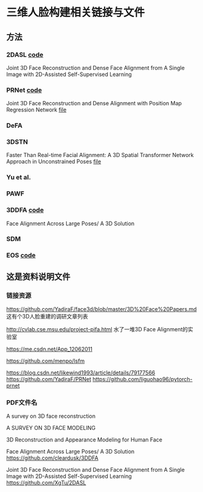
# 三维人脸构建相关链接与文件

## 方法
### 2DASL [code](https://github.com/XgTu/2DASL)
Joint 3D Face Reconstruction and Dense Face Alignment from A Single Image with 2D-Assisted Self-Supervised Learning 

### PRNet [code](https://github.com/YadiraF/PRNet)
Joint 3D Face Reconstruction and Dense Alignment with Position Map Regression Network [file](https://arxiv.org/pdf/1803.07835.pdf)

### DeFA

### 3DSTN
Faster Than Real-time Facial Alignment: A 3D Spatial Transformer Network Approach in Unconstrained Poses [file](https://arxiv.org/pdf/1707.05653.pdf)

### Yu et al.

### PAWF

### 3DDFA [code](https://github.com/cleardusk/3DDFA)
Face Alignment Across Large Poses/ A 3D Solution 

### SDM

### EOS [code](https://github.com/patrikhuber/eos)

## 这是资料说明文件
### 链接资源
https://github.com/YadiraF/face3d/blob/master/3D%20Face%20Papers.md
这有个3D人脸重建的调研文章列表

http://cvlab.cse.msu.edu/project-pifa.html
水了一堆3D Face Alignment的实验室

https://me.csdn.net/App_12062011


https://github.com/menpo/lsfm

https://blog.csdn.net/likewind1993/article/details/79177566
https://github.com/YadiraF/PRNet
https://github.com/liguohao96/pytorch-prnet

### PDF文件名

A survey on 3D face reconstruction

A SURVEY ON 3D FACE MODELING

3D Reconstruction and Appearance Modeling for Human Face

Face Alignment Across Large Poses/ A 3D Solution
https://github.com/cleardusk/3DDFA

Joint 3D Face Reconstruction and Dense Face Alignment from A Single Image with 2D-Assisted Self-Supervised Learning
https://github.com/XgTu/2DASL




